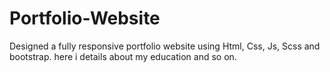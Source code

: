 # Portfolio-Website
Designed a fully responsive portfolio website using Html, Css, Js, Scss and bootstrap. here i details about my education and so on. 
